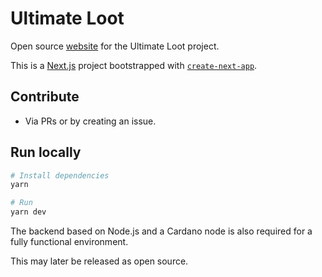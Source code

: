 # Ultimate Loot

Open source [website](https://ultimateloot.quest/) for the Ultimate Loot project.

This is a [Next.js](https://nextjs.org/) project bootstrapped with [`create-next-app`](https://github.com/vercel/next.js/tree/canary/packages/create-next-app).

## Contribute

- Via PRs or by creating an issue.

## Run locally

```bash
# Install dependencies
yarn

# Run
yarn dev
```

The backend based on Node.js and a Cardano node is also required for a fully functional environment.

This may later be released as open source.
